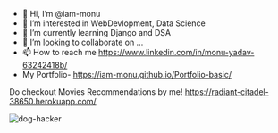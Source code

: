 - 👋 Hi, I’m @iam-monu
- 👀 I’m interested in WebDevlopment, Data Science
- 🌱 I’m currently learning Django and DSA
- 💞️ I’m looking to collaborate on ...
- 📫 How to reach me https://www.linkedin.com/in/monu-yadav-63242418b/
- My Portfolio- https://iam-monu.github.io/Portfolio-basic/

Do checkout Movies Recommendations by me! https://radiant-citadel-38650.herokuapp.com/
<!---
iam-monu/iam-monu is a ✨ special ✨ repository because its `README.md` (this file) appears on your GitHub profile.
You can click the Preview link to take a look at your changes.
--->

![dog-hacker](https://user-images.githubusercontent.com/69475573/135762709-12850b38-c3da-4e97-a107-13869769c856.gif)
